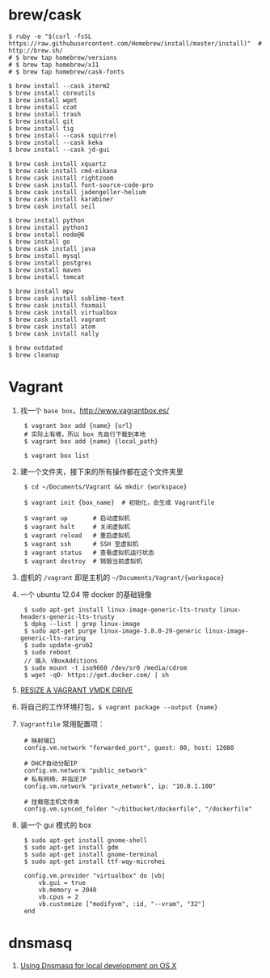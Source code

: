 brew/cask
==

    $ ruby -e "$(curl -fsSL https://raw.githubusercontent.com/Homebrew/install/master/install)"  # http://brew.sh/
    # $ brew tap homebrew/versions
    # $ brew tap homebrew/x11
    # $ brew tap homebrew/cask-fonts

    $ brew install --cask iterm2
    $ brew install coreutils
    $ brew install wget
    $ brew install ccat
    $ brew install trash
    $ brew install git
    $ brew install tig
    $ brew install --cask squirrel
    $ brew install --cask keka
    $ brew install --cask jd-gui

    $ brew cask install xquartz
    $ brew cask install cmd-eikana
    $ brew cask install rightzoom
    $ brew cask install font-source-code-pro
    $ brew cask install jadengeller-helium
    $ brew cask install karabiner
    $ brew cask install seil
    
    $ brew install python
    $ brew install python3
    $ brew install node@6
    $ brew install go
    $ brew cask install java
    $ brew install mysql
    $ brew install postgres
    $ brew install maven
    $ brew install tomcat

    $ brew install mpv
    $ brew cask install sublime-text
    $ brew cask install foxmail
    $ brew cask install virtualbox
    $ brew cask install vagrant
    $ brew cask install atom
    $ brew cask install nally
    
    $ brew outdated
    $ brew cleanup

Vagrant
==

1. 找一个 `base box`，http://www.vagrantbox.es/

        $ vagrant box add {name} {url}
        # 实际上有墙，所以 box 先自行下载到本地
        $ vagrant box add {name} {local_path}

        $ vagrant box list

2. 建一个文件夹，接下来的所有操作都在这个文件夹里

        $ cd ~/Documents/Vagrant && mkdir {workspace}

        $ vagrant init {box_name}  # 初始化，会生成 Vagrantfile

        $ vagrant up       # 启动虚拟机
        $ vagrant halt     # 关闭虚拟机
        $ vagrant reload   # 重启虚拟机
        $ vagrant ssh      # SSH 至虚拟机
        $ vagrant status   # 查看虚拟机运行状态
        $ vagrant destroy  # 销毁当前虚拟机

3. 虚机的 `/vagrant` 即是主机的 `~/Documents/Vagrant/{workspace}`

4. 一个 ubuntu 12.04 带 docker 的基础镜像

        $ sudo apt-get install linux-image-generic-lts-trusty linux-headers-generic-lts-trusty
        $ dpkg --list | grep linux-image
        $ sudo apt-get purge linux-image-3.8.0-29-generic linux-image-generic-lts-raring
        $ sudo update-grub2
        $ sudo reboot
        // 插入 VBoxAdditions
        $ sudo mount -t iso9660 /dev/sr0 /media/cdrom
        $ wget -qO- https://get.docker.com/ | sh

5. [RESIZE A VAGRANT VMDK DRIVE](http://blog.lenss.nl/2012/09/resize-a-vagrant-vmdk-drive/)

6. 将自己的工作环境打包，`$ vagrant package --output {name}`

7. `Vagrantfile` 常用配置项：

        # 映射端口
        config.vm.network "forwarded_port", guest: 80, host: 12080

        # DHCP自动分配IP
        config.vm.network "public_network"
        # 私有网络，并指定IP
        config.vm.network "private_network", ip: "10.0.1.100"

        # 挂载宿主机文件夹
        config.vm.synced_folder "~/bitbucket/dockerfile", "/dockerfile"

8. 装一个 gui 模式的 box

        $ sudo apt-get install gnome-shell
        $ sudo apt-get install gdm
        $ sudo apt-get install gnome-terminal
        $ sudo apt-get install ttf-wqy-microhei

        config.vm.provider "virtualbox" do |vb|
            vb.gui = true
            vb.memory = 2048
            vb.cpus = 2
            vb.customize ["modifyvm", :id, "--vram", "32"]
        end

dnsmasq
==

1. [Using Dnsmasq for local development on OS X](http://passingcuriosity.com/2013/dnsmasq-dev-osx/)
